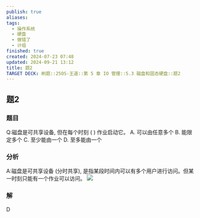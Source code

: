 ```yaml
---
publish: true
aliases: 
tags:
  - 操作系统
  - 硬盘
  - 做错了
  - 计组
finished: true
created: 2024-07-23 07:48
updated: 2024-09-21 13:12
title: 题2
TARGET DECK: 刷题::25OS-王道::第 5 章 IO 管理::5.3 磁盘和固态硬盘::题2
---
```


## 题2
### 题目
Q:磁盘是可共享设备, 但在每个时刻 ( ) 作业启动它。
A. 可以由任意多个 B. 能限定多个
C. 至少能由一个 D. 至多能由一个
### 分析
A:磁盘是可共享设备 (分时共享), 是指某段时间内可以有多个用户进行访问。但某一时刻只能有一个作业可以访问。
![](https://img.hwenyi.live/202408112028075.webp)
### 解
D
<!--ID: 1723725255873-->

